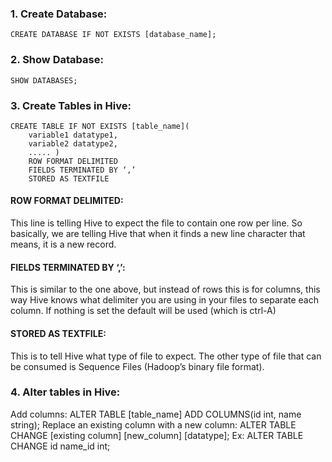 ### 1. Create Database:
    CREATE DATABASE IF NOT EXISTS [database_name];
    
### 2. Show Database:
    SHOW DATABASES;

### 3. Create Tables in Hive:
    CREATE TABLE IF NOT EXISTS [table_name](
        variable1 datatype1,
        variable2 datatype2,
        ..... )
        ROW FORMAT DELIMITED
        FIELDS TERMINATED BY ‘,’
        STORED AS TEXTFILE
        
#### ROW FORMAT DELIMITED:
This line is telling Hive to expect the file to contain one row per line. So basically, we are telling Hive that when it finds a new line character that means, it is a new record.

#### FIELDS TERMINATED BY ‘,’: 
This is similar to the one above, but instead of rows this is for columns, this way Hive knows what delimiter you are using in your files to separate each column. If nothing is set the default will be used (which is ctrl-A)

#### STORED AS TEXTFILE: 
This is to tell Hive what type of file to expect. The other type of file that can be consumed is Sequence Files (Hadoop’s binary file format).

### 4. Alter tables in Hive:
Add columns:
    ALTER TABLE [table_name]  ADD COLUMNS(id int, name string);
Replace an existing column with a new column:
    ALTER TABLE CHANGE [existing column] [new_column] [datatype];
Ex:
    ALTER TABLE CHANGE id name_id int;
    
